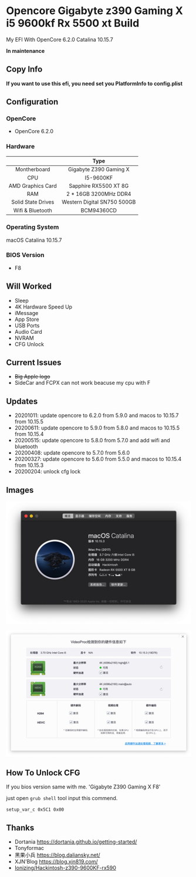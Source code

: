# Opencore Gigabyte z390 Gaming X i5 9600kf Rx 5500 xt Build

My EFI With OpenCore 6.2.0 Catalina 10.15.7

**In maintenance**

## Copy Info

**If you want to use this efi, you need set you PlatformInfo to config.plist**

## Configuration

### OpenCore

- OpenCore 6.2.0

### Hardware

|                    |            Type             |
| :----------------: | :-------------------------: |
|    Montherboard    |   Gigabyte Z390 Gaming X    |
|        CPU         |          I5-9600KF          |
| AMD Graphics Card  |    Sapphire RX5500 XT 8G    |
|        RAM         |    2 * 16GB 3200MHz DDR4    |
| Solid State Drives | Western Digital SN750 500GB |
| Wifi & Bluetooth   |  BCM94360CD                 |

### Operating System

macOS Catalina 10.15.7

### BIOS Version

- F8

## Will Worked

- Sleep
- 4K Hardware Speed Up
- iMessage
- App Store
- USB Ports
- Audio Card
- NVRAM
- CFG Unlock

## Current Issues

- ~~Big Apple logo~~
- SideCar and FCPX can not work beacuse my cpu with F

## Updates
- 20201011: update opencore to 6.2.0 from 5.9.0 and macos to 10.15.7 from 10.15.5
- 20200611: update opencore to 5.9.0 from 5.8.0 and macos to 10.15.5 from 10.15.4
- 20200515: update opencore to 5.8.0 from 5.7.0 and add wifi and bluetooth
- 20200408: update opencore to 5.7.0 from 5.6.0
- 20200327: update opencore to 5.6.0 from 5.5.0 and macos to 10.15.4 from 10.15.3
- 20200204: unlock cfg lock

## Images

![](/img/Xnip2020-02-04_16-16-37.jpg)

![](/img/Xnip2020-02-04_16-15-20.jpg)

## How To Unlock CFG

If you bios version same with me. 'Gigabyte Z390 Gaming X F8'

just open `grub shell` tool input this commend.

```grub
setup_var_c 0x5C1 0x00
```

## Thanks

- Dortania https://dortania.github.io/getting-started/
- Tonyformac
- 黑果小兵 https://blog.daliansky.net/
- XJN'Blog https://blog.xjn819.com/
- [Ionizing/Hackintosh-z390-9600KF-rx590](https://github.com/Ionizing/Hackintosh-z390-9600KF-rx590)
